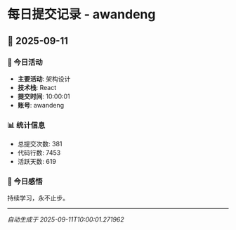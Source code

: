 # 每日提交记录 - awandeng

## 📅 2025-09-11

### 🎯 今日活动
- **主要活动**: 架构设计
- **技术栈**: React
- **提交时间**: 10:00:01
- **账号**: awandeng

### 📊 统计信息
- 总提交次数: 381
- 代码行数: 7453
- 活跃天数: 619

### 💭 今日感悟
持续学习，永不止步。

---
*自动生成于 2025-09-11T10:00:01.271962*
